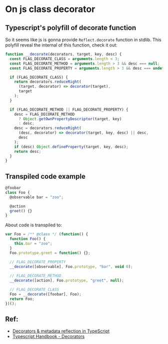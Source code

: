 # On js class decorator

## Typescript's polyfill of decorate function

So it seems like js is gonna provide `Reflect.decorate` function in stdlib.
This polyfill reveal the internal of this function, check it out:

```typescript
function __decorate(decorators, target, key, desc) {
  const FLAG_DECORATE_CLASS = arguments.length < 3;
  const FLAG_DECORATE_METHOD = arguments.length > 3 && desc === null;
  const FLAG_DECORATE_PROPERTY = arguments.length > 3 && desc === undefined;

  if (FLAG_DECORATE_CLASS) {
    return decorators.reduceRight(
      (target, decorator) => decorator(target),
      target
    );
  }

  if (FLAG_DECORATE_METHOD || FLAG_DECORATE_PROPERTY) {
    desc = FLAG_DECORATE_METHOD
      ? Object.getOwnPropertyDescriptor(target, key)
      : desc;
    desc = decorators.reduceRight(
      (desc, decorator) => decorator(target, key, desc) || desc,
      desc
    );
    if (desc) Object.defineProperty(target, key, desc);
    return desc;
  }
}
```

## Transpiled code example

```typescript
@foobar
class Foo {
  @observable bar = "zoo";

  @action
  greet() {}
}
```

About code is transpiled to:

```javascript
var Foo = /** @class */ (function() {
  function Foo() {
    this.bar = "zoo";
  }
  Foo.prototype.greet = function() {};

  // FLAG_DECORATE_PROPERTY
  __decorate([observable], Foo.prototype, "bar", void 0);
  
  // FLAG_DECORATE_METHOD
  __decorate([action], Foo.prototype, "greet", null);

  // FLAG_DECORATE_CLASS
  Foo = __decorate([foobar], Foo);
  return Foo;
})();
```

## Ref:

- [Decorators & metadata reflection in TypeScript](http://blog.wolksoftware.com/decorators-reflection-javascript-typescript)
- [Typescript Handbook - Decorators](http://www.typescriptlang.org/docs/handbook/decorators.html)
